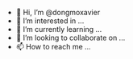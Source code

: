 - 👋 Hi, I’m @dongmoxavier
- 👀 I’m interested in ...
- 🌱 I’m currently learning ...
- 💞️ I’m looking to collaborate on ...
- 📫 How to reach me ...

<!---
dongmoxavier/dongmoxavier is a ✨ special ✨ repository because its `README.md` (this file) appears on your GitHub profile.
You can click the Preview link to take a look at your changes.
--->
